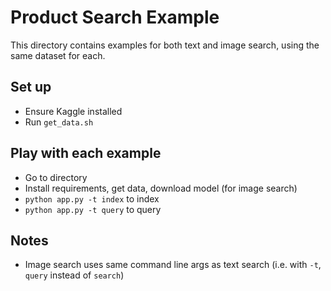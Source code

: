 # Product Search Example

This directory contains examples for both text and image search, using the same dataset for each.

## Set up

- Ensure Kaggle installed
- Run `get_data.sh`

## Play with each example

- Go to directory
- Install requirements, get data, download model (for image search)
- `python app.py -t index` to index
- `python app.py -t query` to query

## Notes

- Image search uses same command line args as text search (i.e. with `-t`, `query` instead of `search`)

